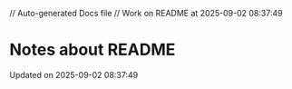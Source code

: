 // Auto-generated Docs file
// Work on README at 2025-09-02 08:37:49
# Notes about README
Updated on 2025-09-02 08:37:49
